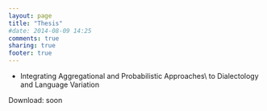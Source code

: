 ```yaml
---
layout: page
title: "Thesis"
#date: 2014-08-09 14:25
comments: true
sharing: true
footer: true
---
```


* Integrating Aggregational and Probabilistic Approaches\\
to Dialectology and Language Variation

Download: soon
